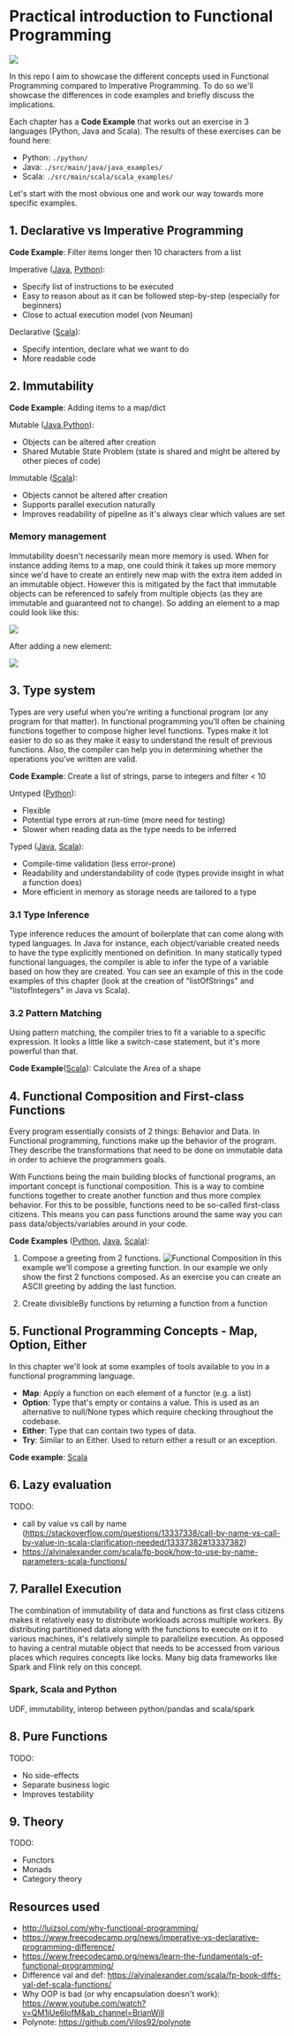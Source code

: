 # Practical introduction to Functional Programming

![](./docs/imgs/scala-logo.jpg)

In this repo I aim to showcase the different concepts used in Functional Programming compared to Imperative Programming. 
To do so we'll showcase the differences in code examples and briefly discuss the
implications.

Each chapter has a **Code Example** that works out an exercise in 3 languages (Python, Java and Scala). The results of 
these exercises can be found here:
- Python: `./python/`
- Java: `./src/main/java/java_examples/`
- Scala: `./src/main/scala/scala_examples/`

Let's start with the most obvious one and work our way towards more specific examples.


## 1. Declarative vs Imperative Programming

**Code Example**: Filter items longer then 10 characters from a list

Imperative ([Java](./src/main/java/java_examples/1_declarative_vs_imperative.java), 
[Python](./python/1_declarative_vs_imperative.py)):
- Specify list of instructions to be executed
- Easy to reason about as it can be followed step-by-step (especially for beginners)
- Close to actual execution model (von Neuman)

Declarative ([Scala](./src/main/scala/scala_examples/1_declarative_vs_imperative.scala)):
- Specify intention, declare what we want to do
- More readable code


## 2. Immutability

**Code Example**: Adding items to a map/dict

Mutable ([Java](./src/main/java/java_examples/2_immutability.java),[Python](./python/2_immutability.py)):
- Objects can be altered after creation
- Shared Mutable State Problem (state is shared and might be altered by other pieces of code)

Immutable ([Scala](./src/main/scala/scala_examples/2_immutability.scala)):
- Objects cannot be altered after creation
- Supports parallel execution naturally
- Improves readability of pipeline as it's always clear which values are set

### Memory management
Immutability doesn't necessarily mean more memory is used. When for instance adding items to a map, one could think
it takes up more memory since we'd have to create an entirely new map with the extra item added in an immutable object.
However this is mitigated by the fact that immutable objects can be referenced to safely from multiple objects (as they
are immutable and guaranteed not to change). So adding an element to a map could look like this:

![](docs/imgs/immutability_map_memory_1.png)  

After adding a new element:

![](docs/imgs/immutability_map_memory_2.png)


## 3. Type system
Types are very useful when you're writing a functional program (or any program for that matter). In functional 
programming you'll often be chaining functions together to compose higher level functions. Types make it lot easier to 
do so as they make it easy to understand the result of previous functions. Also, the compiler can help you in 
determining whether the operations you've written are valid.

**Code Example**: Create a list of strings, parse to integers and filter < 10

Untyped ([Python](./python/3_type_system.py)):
- Flexible
- Potential type errors at run-time (more need for testing)
- Slower when reading data as the type needs to be inferred

Typed ([Java](./src/main/java/java_examples/3_type_system.java),
[Scala](src/main/scala/scala_examples/3_0_type_system.scala)):
- Compile-time validation (less error-prone)
- Readability and understandability of code (types provide insight in what a function does)
- More efficient in memory as storage needs are tailored to a type

### 3.1 Type Inference
Type inference reduces the amount of boilerplate that can come along with typed languages. In Java for instance, each
object/variable created needs to have the type explicitly mentioned on definition. In many statically typed functional
languages, the compiler is able to infer the type of a variable based on how they are created. You can see an example 
of this in the code examples of this chapter (look at the creation of "listOfStrings" and "listofIntegers" in Java vs 
Scala).

### 3.2 Pattern Matching
Using pattern matching, the compiler tries to fit a variable to a specific expression. It looks a little like a 
switch-case statement, but it's more powerful than that.

**Code Example**([Scala](./src/main/scala/scala_examples/3_2_pattern_matching.scala)): Calculate the Area of a shape


## 4. Functional Composition and First-class Functions
Every program essentially consists of 2 things: Behavior and Data. In Functional programming, functions make up the 
behavior of the program. They describe the transformations that need to be done on immutable data in order to achieve 
the programmers goals.

With Functions being the main building blocks of functional programs, an important concept is functional composition. 
This is a way to combine functions together to create another function and thus more complex behavior. For this to be 
possible, functions need to be so-called first-class citizens. This means you can pass functions around the same way 
you can pass data/objects/variables around in your code.

**Code Examples** ([Python](./python/4_functional_composition.py), 
[Java](./src/main/java/java_examples/4_functional_composition.java),
[Scala](./src/main/scala/scala_examples/4_functional_composition.scala)): 
1.  Compose a greeting from 2 functions.
  ![Functional Composition](docs/imgs/functional_composition.png)
  In this example we'll compose a greeting function. In our example we only show the first 2 functions composed. As an
  exercise you can create an ASCII greeting by adding the last function.
  
2. Create divisibleBy functions by returning a function from a function


## 5. Functional Programming Concepts - Map, Option, Either
In this chapter we'll look at some examples of tools available to you in a functional programming language.

- **Map**: Apply a function on each element of a functor (e.g. a list)
- **Option**: Type that's empty or contains a value. This is used as an alternative to null/None types which require 
checking throughout the codebase.
- **Either**: Type that can contain two types of data.
- **Try**: Similar to an Either. Used to return either a result or an exception.

**Code example**: [Scala](./src/main/scala/scala_examples/5_functional_programming_concepts.scala)


## 6. Lazy evaluation
TODO:
- call by value vs call by name (https://stackoverflow.com/questions/13337338/call-by-name-vs-call-by-value-in-scala-clarification-needed/13337382#13337382)
- https://alvinalexander.com/scala/fp-book/how-to-use-by-name-parameters-scala-functions/


## 7. Parallel Execution
The combination of immutability of data and functions as first class citizens makes it relatively easy to distribute 
workloads across multiple workers. By distributing partitioned data along with the functions to execute on it to various 
machines, it's relatively simple to parallelize execution. As opposed to having a central mutable object that needs to 
be accessed from various places which requires concepts like locks.
Many big data frameworks like Spark and Flink rely on this concept.

### Spark, Scala and Python
UDF, immutability, interop between python/pandas and scala/spark


## 8. Pure Functions
TODO:
- No side-effects
- Separate business logic
- Improves testability


## 9. Theory
TODO:
- Functors
- Monads
- Category theory


## Resources used

- http://luizsol.com/why-functional-programming/
- https://www.freecodecamp.org/news/imperative-vs-declarative-programming-difference/
- https://www.freecodecamp.org/news/learn-the-fundamentals-of-functional-programming/
- Difference val and def: https://alvinalexander.com/scala/fp-book-diffs-val-def-scala-functions/  
- Why OOP is bad (or why encapsulation doesn't work): https://www.youtube.com/watch?v=QM1iUe6IofM&ab_channel=BrianWill
- Polynote: https://github.com/Vilos92/polynote
